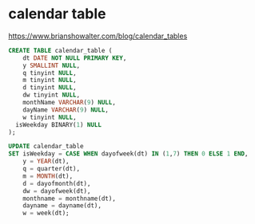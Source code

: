 # calendar table

https://www.brianshowalter.com/blog/calendar_tables

```sql
CREATE TABLE calendar_table (
	dt DATE NOT NULL PRIMARY KEY,
	y SMALLINT NULL,
	q tinyint NULL,
	m tinyint NULL,
	d tinyint NULL,
	dw tinyint NULL,
	monthName VARCHAR(9) NULL,
	dayName VARCHAR(9) NULL,
	w tinyint NULL,
  isWeekday BINARY(1) NULL
);
```


```sql
UPDATE calendar_table
SET isWeekday = CASE WHEN dayofweek(dt) IN (1,7) THEN 0 ELSE 1 END,
	y = YEAR(dt),
	q = quarter(dt),
	m = MONTH(dt),
	d = dayofmonth(dt),
	dw = dayofweek(dt),
	monthname = monthname(dt),
	dayname = dayname(dt),
	w = week(dt);
```